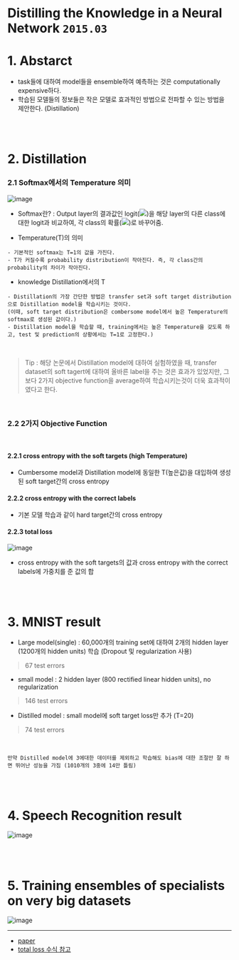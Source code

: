 # Distilling the Knowledge in a Neural Network `2015.03`

# 1. Abstarct
- task들에 대하여 model들을 ensemble하여 예측하는 것은 computationally expensive하다.
- 학습된 모델들의 정보들은 작은 모델로 효과적인 방법으로 전파할 수 있는 방법을 제안한다. (Distillation)

<br><br>

# 2. Distillation

### 2.1 Softmax에서의 Temperature 의미

![image](https://user-images.githubusercontent.com/41942097/151275131-931c4c8c-0ac1-4638-9f6f-166541936686.png)

- Softmax란? : Output layer의 결과값인 logit(<img src="https://render.githubusercontent.com/render/math?math=z_i">)을 해당 layer의 다른 class에 대한 logit과 비교하여, 각 class의 확률(<img src="https://render.githubusercontent.com/render/math?math=q_i">)로 바꾸어줌.

- Temperature(T)의 의미
```
- 기본적인 softmax는 T=1의 값을 가진다.
- T가 커질수록 probability distribution이 작아진다. 즉, 각 class간의 probability의 차이가 작아진다.
```


- knowledge Distillation에서의 T
```
- Distillation의 가장 간단한 방법은 transfer set과 soft target distribution으로 Distillation model을 학습시키는 것이다. 
(이때, soft target distribution은 combersome model에서 높은 Temperature의 softmax로 생성된 값이다.)
- Distillation model을 학습할 때, training에서는 높은 Temperature을 갖도록 하고, test 및 prediction의 상황에서는 T=1로 고정한다.)
```

<br>

> Tip : 해당 논문에서 Distillation model에 대하여 실험하였을 때, transfer dataset의 soft tagert에 대하여 올바른 label을 주는 것은 효과가 있었지만,
        그보다 2가지 objective function을 average하여 학습시키는것이 더욱 효과적이였다고 한다.
 
<br>

### 2.2 2가지 Objective Function

<br>

#### 2.2.1 cross entropy with the soft targets (high Temperature)
- Cumbersome model과 Distillation model에 동일한 T(높은값)을 대입하여 생성된 soft target간의 cross entropy



#### 2.2.2  cross entropy with the correct labels
- 기본 모델 학습과 같이 hard target간의 cross entropy


#### 2.2.3 total loss

![image](https://user-images.githubusercontent.com/41942097/151281332-e6d73e9e-4d0a-4ce7-ac89-58277981f27d.png)

- cross entropy with the soft targets의 값과 cross entropy with the correct labels에 가중치를 준 값의 합

<br><br>

# 3. MNIST result

- Large model(single) : 60,000개의 training set에 대하여 2개의 hidden layer (1200개의 hidden units) 학습 (Dropout 및 regularization 사용)
> 67 test errors
- small model : 2 hidden layer (800 rectified linear hidden units), no regularization
> 146 test errors
- Distilled model : small model에 soft target loss만 추가 (T=20)
> 74 test errors

<br>

```
만약 Distilled model에 3에대한 데이터를 제외하고 학습해도 bias에 대한 조절만 잘 하면 뛰어난 성능을 가짐 (1010개의 3중에 14만 틀림)
```

<br><br>

# 4. Speech Recognition result
![image](https://user-images.githubusercontent.com/41942097/151293007-51f82d3c-aebd-489f-a933-25441b12ab0d.png)

<br><br>

# 5. Training ensembles of specialists on very big datasets
![image](https://user-images.githubusercontent.com/41942097/151293353-51393ad4-1660-4bad-b73a-6ba5c289a1d4.png)


---
- [paper](https://arxiv.org/pdf/1503.02531.pdf)
- [total loss 수식 참고](https://dsbook.tistory.com/324)

